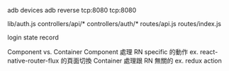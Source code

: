 adb devices
adb reverse tcp:8080 tcp:8080


lib/auth.js
controllers/api/*
controllers/auth/*
routes/api.js
routes/index.js

login state record

Component vs. Container
Component 處理 RN specific 的動作 ex. react-native-router-flux 的頁面切換
Container 處理跟 RN 無關的 ex. redux action